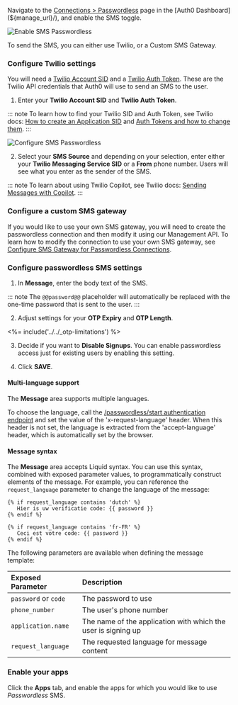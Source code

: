 
Navigate to the [Connections > Passwordless](${manage_url}/#/connections/passwordless) page in the [Auth0 Dashboard](${manage_url}/), and enable the SMS toggle.

![Enable SMS Passwordless](/media/articles/connections/passwordless/connections-passwordless-list.png)

To send the SMS, you can either use Twilio, or a Custom SMS Gateway.

### Configure Twilio settings

You will need a [Twilio Account SID](https://www.twilio.com/help/faq/twilio-basics/what-is-an-application-sid) and a [Twilio Auth Token](https://www.twilio.com/help/faq/twilio-basics/what-is-the-auth-token-and-how-can-i-change-it). These are the Twilio API credentials that Auth0 will use to send an SMS to the user.

1. Enter your **Twilio Account SID** and **Twilio Auth Token**.

::: note
To learn how to find your Twilio SID and Auth Token, see Twilio docs: [How to create an Application SID](https://www.twilio.com/help/faq/twilio-basics/what-is-an-application-sid) and [Auth Tokens and how to change them](https://www.twilio.com/help/faq/twilio-basics/what-is-the-auth-token-and-how-can-i-change-it).
:::

![Configure SMS Passwordless](/media/articles/connections/passwordless/connections-passwordless-sms.png)

2. Select your **SMS Source** and depending on your selection, enter either your **Twilio Messaging Service SID** or a **From** phone number. Users will see what you enter as the sender of the SMS.

::: note
To learn about using Twilio Copilot, see Twilio docs: [Sending Messages with Copilot](https://www.twilio.com/docs/api/rest/sending-messages-copilot).
:::

### Configure a custom SMS gateway

If you would like to use your own SMS gateway, you will need to create the passwordless connection and then modify it using our Management API. To learn how to modify the connection to use your own SMS gateway, see [Configure SMS Gateway for Passwordless Connections](/connections/passwordless/guides/use-sms-gateway-passwordless).

### Configure passwordless SMS settings

1. In **Message**, enter the body text of the SMS.

::: note
The `@@password@@` placeholder will automatically be replaced with the one-time password that is sent to the user.
:::

2. Adjust settings for your **OTP Expiry** and **OTP Length**.

<%= include('../../_otp-limitations') %>

3. Decide if you want to **Disable Signups**. You can enable passwordless access just for existing users by enabling this setting.

4. Click **SAVE**.

#### Multi-language support

The **Message** area supports multiple languages. 

To choose the language, call the [/passwordless/start authentication endpoint](/api/authentication/reference#get-code-or-link) and set the value of the 'x-request-language' header. When this header is not set, the language is extracted from the 'accept-language' header, which is automatically set by the browser.

#### Message syntax

The **Message** area accepts Liquid syntax. You can use this syntax, combined with exposed parameter values, to programmatically construct elements of the message. For example, you can reference the `request_language` parameter to change the language of the message:

```text
{% if request_language contains 'dutch' %}
   Hier is uw verificatie code: {{ password }}
{% endif %}

{% if request_language contains 'fr-FR' %}
   Ceci est votre code: {{ password }}
{% endif %}
```

The following parameters are available when defining the message template:

| Exposed Parameter | Description |
|:------------------|:---------|
| `password` or `code` | The password to use |
| `phone_number` | The user's phone number |
| `application.name` | The name of the application with which the user is signing up |
| `request_language` | The requested language for message content |

### Enable your apps

Click the **Apps** tab, and enable the apps for which you would like to use <dfn data-key="passwordless">Passwordless</dfn> SMS.
